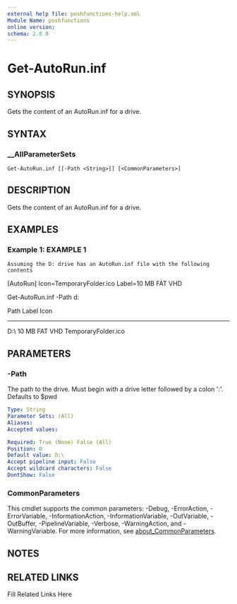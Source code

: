 ```yaml
---
external help file: poshfunctions-help.xml
Module Name: poshfunctions
online version: 
schema: 2.0.0
---
```


# Get-AutoRun.inf

## SYNOPSIS

Gets the content of an AutoRun.inf for a drive.

## SYNTAX

### __AllParameterSets

```
Get-AutoRun.inf [[-Path <String>]] [<CommonParameters>]
```

## DESCRIPTION

Gets the content of an AutoRun.inf for a drive.


## EXAMPLES

### Example 1: EXAMPLE 1

```
Assuming the D: drive has an AutoRun.inf file with the following contents
```

[AutoRun]
Icon=TemporaryFolder.ico
Label=10 MB FAT VHD

Get-AutoRun.inf -Path d:

Path Label         Icon
---- -----         ----
D:\  10 MB FAT VHD TemporaryFolder.ico






## PARAMETERS

### -Path

The path to the drive.
Must begin with a drive letter followed by a colon ':'.
Defaults to $pwd

```yaml
Type: String
Parameter Sets: (All)
Aliases: 
Accepted values: 

Required: True (None) False (All)
Position: 0
Default value: D:\
Accept pipeline input: False
Accept wildcard characters: False
DontShow: False
```


### CommonParameters

This cmdlet supports the common parameters: -Debug, -ErrorAction, -ErrorVariable, -InformationAction, -InformationVariable, -OutVariable, -OutBuffer, -PipelineVariable, -Verbose, -WarningAction, and -WarningVariable. For more information, see [about_CommonParameters](http://go.microsoft.com/fwlink/?LinkID=113216).

## NOTES



## RELATED LINKS

Fill Related Links Here

